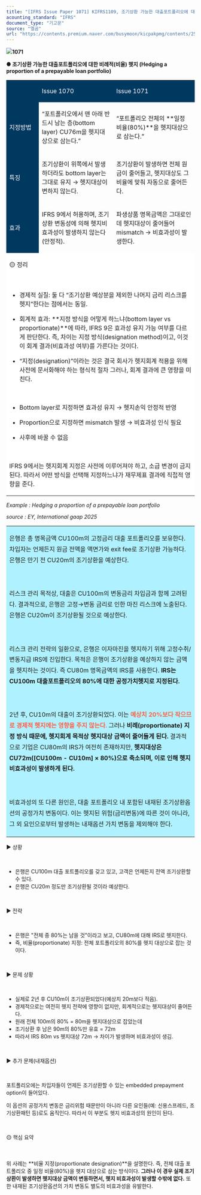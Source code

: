 ```yaml
---
title: "[IFRS Issue Paper 1071] KIFRS1109, 조기상환 가능한 대출포트폴리오에 대한 비례적(비율) 헷지"
acounting_standard: "IFRS"
document_type: "기고문"
source: "엘곰"
url: "https://contents.premium.naver.com/busymoon/kicpakpmg/contents/250826205232068zg"
---
```

![](https://n2.news.naver.com/l.gif?type=content)**1071**

**● 조기상환 가능한 대출포트폴리오에 대한 비례적(비율) 헷지 (Hedging a proportion of a prepayable loan portfolio)**

<table style=""><tbody><tr><td colspan="1" rowspan="1" style="width: 17.3%; height: 43.0px;  background-color: #003960;"><div><p style=""><span style="color:#ffffff;">​</span></p></div></td><td colspan="1" rowspan="1" style="width: 39.51%; height: 43.0px;  background-color: #003960;"><div><p style=""><span style="color:#ffffff;">Issue 1070</span></p></div></td><td colspan="1" rowspan="1" style="width: 43.18%; height: 43.0px;  background-color: #003960;"><div><p style=""><span style="color:#ffffff;">Issue 1071</span></p></div></td></tr><tr><td colspan="1" rowspan="1" style="width: 17.3%; height: 43.0px;  background-color: #003960;"><div><p style=""><span style="color:#ffffff;">지정방법</span></p></div></td><td colspan="1" rowspan="1" style="width: 39.51%; height: 43.0px;  "><div><p style=""><span style="">“포트폴리오에서 맨 아래 반드시 남는 층(bottom layer) CU76m을 헷지대상으로 삼는다.”</span></p></div></td><td colspan="1" rowspan="1" style="width: 43.18%; height: 43.0px;  "><div><p style=""><span style="">“포트폴리오 전체의 **일정 비율(80%)**을 헷지대상으로 삼는다.”</span></p></div></td></tr><tr><td colspan="1" rowspan="1" style="width: 17.3%; height: 21.5px;  background-color: #003960;"><div><p style=""><span style="color:#ffffff;">특징</span></p></div></td><td colspan="1" rowspan="1" style="width: 39.51%; height: 21.5px;  "><div><p style=""><span style="">조기상환이 위쪽에서 발생하더라도 bottom layer는 그대로 유지 → 헷지대상이 변하지 않는다.</span></p></div></td><td colspan="1" rowspan="1" style="width: 43.18%; height: 21.5px;  "><div><p style=""><span style="">조기상환이 발생하면 전체 원금이 줄어들고, 헷지대상도 그 비율에 맞춰 자동으로 줄어든다.</span></p></div></td></tr><tr><td colspan="1" rowspan="1" style="width: 17.3%; height: 10.75px;  background-color: #003960;"><div><p style=""><span style="color:#ffffff;">효과</span></p></div></td><td colspan="1" rowspan="1" style="width: 39.51%; height: 10.75px;  "><div><p style=""><span style="">IFRS 9에서 허용하며, 조기상환 변동성에 의해 헷지비효과성이 발생하지 않는다(안정적).</span></p></div></td><td colspan="1" rowspan="1" style="width: 43.18%; height: 10.75px;  "><div><p style=""><span style="">파생상품 명목금액은 그대로인데 헷지대상이 줄어들어 mismatch → 비효과성이 발생한다.</span></p></div></td></tr><tr><td colspan="3" rowspan="1" style="width: 100.0%; height: 10.75px;  background-color: #ffffff;"><div><p style=""><span style="">🟡 정리</span></p><p style=""><span style="">​</span></p><ul><li><p style=""><span style="">경제적 실질: 둘 다 “조기상환 예상분을 제외한 나머지 금리 리스크를 헷지”한다는 점에서는 동일.</span></p></li><li><p style=""><span style="">회계적 효과: **지정 방식을 어떻게 하느냐(bottom layer vs proportionate)**에 따라, IFRS 9은 효과성 유지 가능 여부를 다르게 판단한다. 즉, 차이는 지정 방식(designation method)이고, 이것이 회계 결과(비효과성 여부)를 가른다는 것이다.</span></p></li><li><p style=""><span style="">“지정(designation)”이라는 것은 결국 회사가 헷지회계 적용을 위해 사전에 문서화해야 하는 형식적 절차 그러나, 회계 결과에 큰 영향을 미친다.</span></p></li></ul><p style=""><span style="">​</span></p><ul><li><p style=""><span style="">Bottom layer로 지정하면 효과성 유지 → 헷지손익 안정적 반영</span></p></li><li><p style=""><span style="">Proportion으로 지정하면 mismatch 발생 → 비효과성 인식 필요</span></p></li><li><p style=""><span style="">사후에 바꿀 수 없음</span></p></li></ul><p style=""><span style="">​</span></p><p style=""><span style="">IFRS 9에서는 헷지회계 지정은 사전에 이루어져야 하고, 소급 변경이 금지된다. 따라서 어떤 방식을 선택해 지정하느냐가 재무제표 결과에 직접적 영향을 준다.</span></p></div></td></tr></tbody></table>

*Example : Hedging a proportion of a prepayable loan portfolio*

*source : EY, International gaap 2025*

<table style=""><tbody><tr><td colspan="3" rowspan="1" style="width: 99.99%; height: 129.0px;  background-color: #b0f1ff;"><div><p style="line-height:1.8;"><span style="">은행은 총 명목금액 CU100m의 고정금리 대출 포트폴리오를 보유한다. 차입자는 언제든지 원금 전액을 액면가와 exit fee로 조기상환 가능하다. 은행은 만기 전 CU20m의 조기상환을 예상한다.</span></p></div><div><p style="line-height:1.8;"><span style="">​</span></p></div><div><p style="line-height:1.8;"><span style="">리스크 관리 목적상, 대출은 CU100m의 변동금리 차입금과 함께 고려된다. 결과적으로, 은행은 고정→변동 금리로 인한 마진 리스크에 노출된다. 은행은 CU20m이 조기상환될 것으로 예상한다.</span></p></div><div><p style="line-height:1.8;"><span style="">​</span></p></div><div><p style="line-height:1.8;"><span style="">리스크 관리 전략의 일환으로, 은행은 이자마진을 헷지하기 위해 고정수취/변동지급 IRS에 진입한다. 목적은 은행이 조기상환을 예상하지 않는 금액을 헷지하는 것이다. 즉 CU80m 명목금액의 IRS를 사용한다. </span><span style=""><b>IRS는 CU100m 대출포트폴리오의 80%에 대한 공정가치헷지로 지정된다.</b></span></p></div><div><p style="line-height:1.8;"><span style="">​</span></p></div><div><p style="line-height:1.8;"><span style="">2년 후, CU10m의 대출이 조기상환되었다. 이는 </span><span style="color:#ff5f45;"><b>예상치 20%보다 작으므로 경제적 헷지에는 영향을 주지 않는다. </b></span><span style="">그러나 </span><span style=""><b>비례(proportionate) 지정 방식 때문에, 헷지회계 목적상 헷지대상 금액이 줄어들게 된다. </b></span><span style="">결과적으로 기업은 CU80m의 IRS가 여전히 존재하지만, </span><span style=""><b>헷지대상은 CU72m([CU100m - CU10m] × 80%)으로 축소되며, 이로 인해 헷지비효과성이 발생하게 된다.</b></span></p></div><div><p style="line-height:1.8;"><span style=""><b>​</b></span></p></div><div><p style="line-height:1.8;"><span style="">비효과성의 또 다른 원인은, 대출 포트폴리오 내 포함된 내재된 조기상환옵션의 공정가치 변동이다. 이는 헷지된 위험(금리변동)에 따른 것이 아니라, 그 외 요인으로부터 발생하는 내재옵션 가치 변동을 제외해야 한다.</span></p></div></td></tr></tbody></table>

▶ 상황

​

- 은행은 CU100m 대출 포트폴리오를 갖고 있고, 고객은 언제든지 전액 조기상환할 수 있다.
- 은행은 CU20m 정도만 조기상환될 것이라 예상한다.

​

▶ 전략

​

- 은행은 "전체 중 80%는 남을 것"이라고 보고, CU80m에 대해 IRS로 헷지한다.
- 즉, 비율(proportionate) 지정: 전체 포트폴리오의 80%를 헷지 대상으로 잡는 것이다.

​

▶ 문제 상황

​

- 실제로 2년 후 CU10m이 조기상환되었다(예상치 20m보다 적음).
- 경제적으로는 여전히 헷지 전략에 영향이 없지만, 회계적으로는 헷지대상이 줄어든다.
- 원래 전체 100m의 80% = 80m을 헷지대상으로 잡았는데
- 조기상환 후 남은 90m의 80%만 유효 = 72m
- 따라서 IRS 80m vs 헷지대상 72m → 차이가 발생하며 비효과성이 생김.

​

▶ 추가 문제(내재옵션)

​

포트폴리오에는 차입자들이 언제든 조기상환할 수 있는 embedded prepayment option이 들어있다.

이 옵션의 공정가치 변동은 금리위험 때문만이 아니라 다른 요인들(예: 신용스프레드, 조기상환패턴 등)로도 움직인다. 따라서 이 부분도 헷지 비효과성의 원인이 된다.

​

🟡 핵심 요약

​

위 사례는 **비율 지정(proportionate designation)**을 설명한다. 즉, 전체 대출 포트폴리오 중 일정 비율(80%)을 헷지 대상으로 삼는 방식이다. **그러나 이 경우 실제 조기상환이 발생하면 헷지대상 금액이 변동하면서, 헷지 비효과성이 발생할 수밖에 없다.** 또한 내재된 조기상환옵션의 가치 변동도 별도의 비효과성을 유발한다.